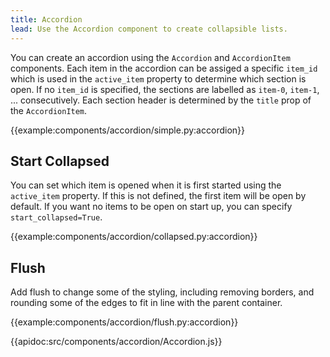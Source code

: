 ```yaml
---
title: Accordion
lead: Use the Accordion component to create collapsible lists.
---
```


You can create an accordion using the `Accordion` and `AccordionItem` components. Each item in the accordion can be assiged a specific `item_id` which is used in the `active_item` property to determine which section is open. If no `item_id` is specified, the sections are labelled as `item-0`, `item-1`, ... consecutively. Each section header is determined by the `title` prop of the `AccordionItem`.

{{example:components/accordion/simple.py:accordion}}

## Start Collapsed

You can set which item is opened when it is first started using the `active_item` property. If this is not defined, the first item will be open by default. If you want no items to be open on start up, you can specify `start_collapsed=True`.

{{example:components/accordion/collapsed.py:accordion}}

## Flush

Add flush to change some of the styling, including removing borders, and rounding some of the edges to fit in line with the parent container.

{{example:components/accordion/flush.py:accordion}}

{{apidoc:src/components/accordion/Accordion.js}}
